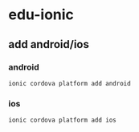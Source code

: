 # edu-ionic

## add android/ios

### android

```
ionic cordova platform add android
```

### ios

```
ionic cordova platform add ios
```
